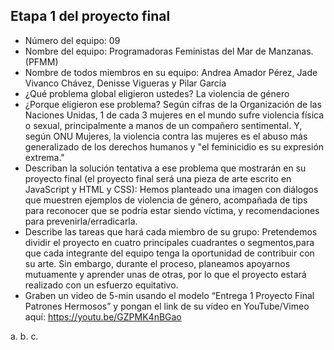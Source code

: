 ## Etapa 1 del proyecto final

- Número del equipo: 09
- Nombre del equipo: Programadoras Feministas del Mar de Manzanas. (PFMM)
- Nombre de todos miembros en su equipo:  Andrea Amador Pérez, Jade Vivanco Chávez, Denisse Vigueras y Pilar García
- ¿Qué problema global eligieron ustedes? La violencia de género 
- ¿Porque eligieron ese problema?  Según cifras de la Organización de las Naciones Unidas, 1 de cada 3 mujeres en el mundo sufre violencia física o sexual, principalmente a manos de un compañero sentimental. Y, según ONU Mujeres, la violencia contra las mujeres es el abuso más generalizado de los derechos humanos y "el feminicidio es su expresión extrema."
- Describan la solución tentativa a ese problema que mostrarán en su proyecto final (el proyecto final será una pieza de arte escrito en JavaScript y HTML y CSS): Hemos planteado una imagen con diálogos que muestren ejemplos de violencia de género, acompañada de tips para reconocer que se podría estar siendo víctima, y recomendaciones para prevenirla/erradicarla.  
- Describe las tareas que hará cada miembro de su grupo: Pretendemos dividir el proyecto en cuatro principales cuadrantes o segmentos,para que cada integrante del equipo tenga la oportunidad de contribuir con su arte. Sin embargo, durante el proceso, planeamos apoyarnos mutuamente y aprender unas de otras, por lo que el proyecto estará realizado con un esfuerzo equitativo. 
- Graben un video de 5-min usando el modelo “Entrega 1 Proyecto Final Patrones Hermosos” y pongan el link de su vídeo en YouTube/Vimeo aquí:
https://youtu.be/GZPMK4nBGao

a.
b.
c.
